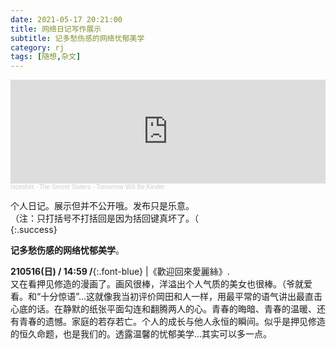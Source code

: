 ```yaml
---
date: 2021-05-17 20:21:00
title: 网络日记写作展示
subtitle: 记多愁伤感的网络忧郁美学
category: rj
tags: [随想,杂文]
---
```


<iframe width="100%" height="166" scrolling="no" frameborder="no" allow="autoplay" src="https://w.soundcloud.com/player/?url=https%3A//api.soundcloud.com/tracks/196263894&color=%23ff5500&auto_play=true&hide_related=false&show_comments=true&show_user=true&show_reposts=false&show_teaser=true"></iframe><div style="font-size: 10px; color: #cccccc;line-break: anywhere;word-break: normal;overflow: hidden;white-space: nowrap;text-overflow: ellipsis; font-family: Interstate,Lucida Grande,Lucida Sans Unicode,Lucida Sans,Garuda,Verdana,Tahoma,sans-serif;font-weight: 100;"><a href="https://soundcloud.com/niceshirt-1" title="niceshirt" target="_blank" style="color: #cccccc; text-decoration: none;">niceshirt</a> · <a href="https://soundcloud.com/niceshirt-1/the-secret-sisters-tomorrow-will-be-kinder" title="The Secret Sisters - Tomorrow Will Be Kinder" target="_blank" style="color: #cccccc; text-decoration: none;">The Secret Sisters - Tomorrow Will Be Kinder</a></div>
  
个人日记。展示但并不公开哦。发布只是乐意。  
（注：只打括号不打括回是因为括回键真坏了。（  
{:.success}  
  
**记多愁伤感的网络忧郁美学**。  
<!--more-->
  
**210516(日) / 14:59 /**{:.font-blue} |《歡迎回來愛麗絲》.  
又在看押见修造的漫画了。画风很棒，洋溢出个人气质的美女也很棒。（爷就爱看。和“十分惊语”...这就像我当初评价岡田和人一样，用最平常的语气讲出最直击心底的话。在静默的纸张平面勾连和翻腾两人的心。青春的晦暗、青春的温暖、还有青春的遗憾。家庭的若存若亡。个人的成长与他人永恒的瞬间。似乎是押见修造的恒久命题，也是我们的。透露温馨的忧郁美学...其实可以多一点。